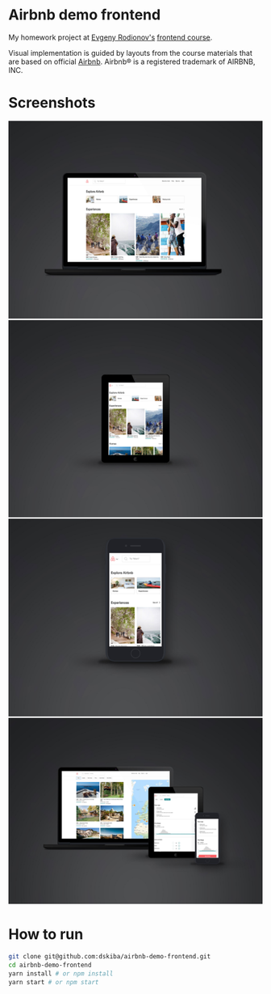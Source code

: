 # Airbnb demo frontend
My homework project at [Evgeny Rodionov's](https://github.com/evgenyrodionov) [frontend course](https://erodionov.ru/).

Visual implementation is guided by layouts from the course materials that are based on official [Airbnb](https://Airbnb.com). 
Airbnb® is a registered trademark of AIRBNB, INC.

# Screenshots
![Product page top desktop](readme/mackbook.jpg)
![Product page top](readme/ipad.jpg)
![Product page top](readme/iphone.jpg)
![Product page bottom](readme/All-homes.jpg)

# How to run
```bash
git clone git@github.com:dskiba/airbnb-demo-frontend.git
cd airbnb-demo-frontend
yarn install # or npm install
yarn start # or npm start
```
